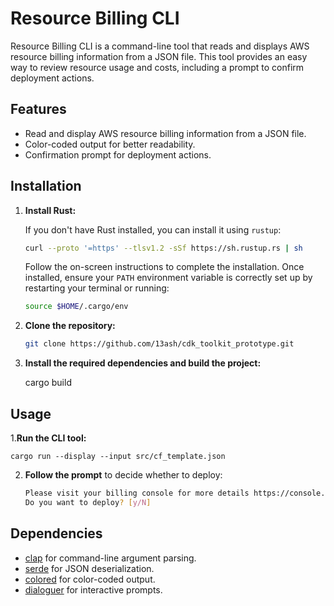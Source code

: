 # Resource Billing CLI

Resource Billing CLI is a command-line tool that reads and displays AWS resource billing information from a JSON file. This tool provides an easy way to review resource usage and costs, including a prompt to confirm deployment actions.

## Features

- Read and display AWS resource billing information from a JSON file.
- Color-coded output for better readability.
- Confirmation prompt for deployment actions.

## Installation

1. **Install Rust:**

   If you don't have Rust installed, you can install it using `rustup`:

    ```sh
    curl --proto '=https' --tlsv1.2 -sSf https://sh.rustup.rs | sh
    ```

   Follow the on-screen instructions to complete the installation. Once installed, ensure your `PATH` environment variable is correctly set up by restarting your terminal or running:

    ```sh
    source $HOME/.cargo/env
    ```

2. **Clone the repository:**

    ```sh
    git clone https://github.com/13ash/cdk_toolkit_prototype.git
    ```

3. **Install the required dependencies and build the project:**

    cargo build

## Usage

1.**Run the CLI tool:**

    cargo run --display --input src/cf_template.json


2. **Follow the prompt** to decide whether to deploy:

    ```sh
    Please visit your billing console for more details https://console.aws.amazon.com/console/home?nc2=h_ct&src=header-signin
    Do you want to deploy? [y/N]
    ```

## Dependencies

- [clap](https://crates.io/crates/clap) for command-line argument parsing.
- [serde](https://crates.io/crates/serde) for JSON deserialization.
- [colored](https://crates.io/crates/colored) for color-coded output.
- [dialoguer](https://crates.io/crates/dialoguer) for interactive prompts.
